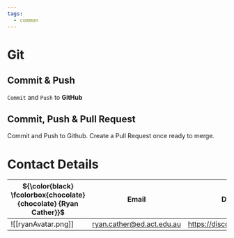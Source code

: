 ```yaml
---
tags:
  - common
---
```

# Git

## Commit & Push

`Commit` and `Push` to **GitHub**

## Commit, Push & Pull Request

Commit and Push to Github. Create a Pull Request once ready to merge.

# Contact Details

| ${\color{black} \fcolorbox{chocolate}{chocolate} {Ryan Cather}}$ | Email                     | Discord                    |
| ---------------------------------------------------------------- | ------------------------- | -------------------------- |
| ![[ryanAvatar.png]]                                              | ryan.cather@ed.act.edu.au | https://discord.gg/R9a6msU |

